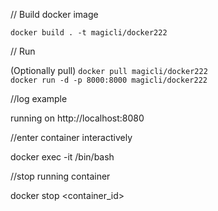 // Build docker image

``docker build . -t magicli/docker222``

// Run

(Optionally pull) ``docker pull magicli/docker222``  
``docker run -d -p 8000:8000 magicli/docker222``

//log example

running on http://localhost:8080

//enter container interactively

docker exec -it /bin/bash

//stop running container

docker stop <container_id>
